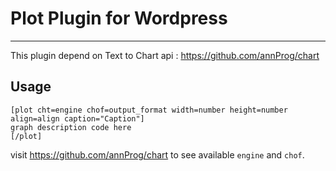 # Plot Plugin for Wordpress

----

This plugin depend on Text to Chart api : https://github.com/annProg/chart

## Usage

```
[plot cht=engine chof=output_format width=number height=number align=align caption="Caption"]
graph description code here
[/plot]
```

visit https://github.com/annProg/chart to see available `engine` and `chof`.
